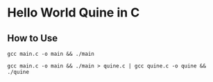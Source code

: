 # Hello World Quine in C

## How to Use

`gcc main.c -o main && ./main`

`gcc main.c -o main && ./main > quine.c | gcc quine.c -o quine && ./quine`
